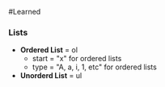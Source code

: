 #Learned

### Lists

* **Ordered List** = ol
  * start = "x" for ordered lists
  * type = "A, a, i, 1, etc" for ordered lists
* **Unorderd List** = ul

